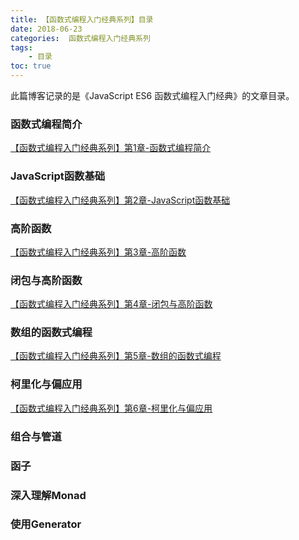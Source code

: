```yaml
---
title: 【函数式编程入门经典系列】目录
date: 2018-06-23
categories:  函数式编程入门经典系列
tags:
    - 目录
toc: true
---
```

此篇博客记录的是《JavaScript ES6 函数式编程入门经典》的文章目录。

<!--more-->

### 函数式编程简介
[【函数式编程入门经典系列】第1章-函数式编程简介](https://wang-qingqing.github.io/2018/07/21/%E3%80%90%E5%87%BD%E6%95%B0%E5%BC%8F%E7%BC%96%E7%A8%8B%E5%85%A5%E9%97%A8%E7%BB%8F%E5%85%B8%E7%B3%BB%E5%88%97%E3%80%91%E7%AC%AC1%E7%AB%A0-%E5%87%BD%E6%95%B0%E5%BC%8F%E7%BC%96%E7%A8%8B%E7%AE%80%E4%BB%8B/)

### JavaScript函数基础
[【函数式编程入门经典系列】第2章-JavaScript函数基础](https://wang-qingqing.github.io/2018/07/22/%E3%80%90%E5%87%BD%E6%95%B0%E5%BC%8F%E7%BC%96%E7%A8%8B%E5%85%A5%E9%97%A8%E7%BB%8F%E5%85%B8%E7%B3%BB%E5%88%97%E3%80%91%E7%AC%AC2%E7%AB%A0-JavaScript%E5%87%BD%E6%95%B0%E5%9F%BA%E7%A1%80/)

### 高阶函数
[【函数式编程入门经典系列】第3章-高阶函数](https://wang-qingqing.github.io/2018/07/28/%E3%80%90%E5%87%BD%E6%95%B0%E5%BC%8F%E7%BC%96%E7%A8%8B%E5%85%A5%E9%97%A8%E7%BB%8F%E5%85%B8%E7%B3%BB%E5%88%97%E3%80%91%E7%AC%AC3%E7%AB%A0-%E9%AB%98%E9%98%B6%E5%87%BD%E6%95%B0/)

### 闭包与高阶函数
[【函数式编程入门经典系列】第4章-闭包与高阶函数](https://wang-qingqing.github.io/2018/07/29/%E3%80%90%E5%87%BD%E6%95%B0%E5%BC%8F%E7%BC%96%E7%A8%8B%E5%85%A5%E9%97%A8%E7%BB%8F%E5%85%B8%E7%B3%BB%E5%88%97%E3%80%91%E7%AC%AC4%E7%AB%A0-%E9%97%AD%E5%8C%85%E4%B8%8E%E9%AB%98%E9%98%B6%E5%87%BD%E6%95%B0/)

### 数组的函数式编程
[【函数式编程入门经典系列】第5章-数组的函数式编程](https://wang-qingqing.github.io/2018/08/07/%E3%80%90%E5%87%BD%E6%95%B0%E5%BC%8F%E7%BC%96%E7%A8%8B%E5%85%A5%E9%97%A8%E7%BB%8F%E5%85%B8%E7%B3%BB%E5%88%97%E3%80%91%E7%AC%AC5%E7%AB%A0-%E6%95%B0%E7%BB%84%E7%9A%84%E5%87%BD%E6%95%B0%E5%BC%8F%E7%BC%96%E7%A8%8B/)

### 柯里化与偏应用
[【函数式编程入门经典系列】第6章-柯里化与偏应用](https://wang-qingqing.github.io/2018/08/15/%E3%80%90%E5%87%BD%E6%95%B0%E5%BC%8F%E7%BC%96%E7%A8%8B%E5%85%A5%E9%97%A8%E7%BB%8F%E5%85%B8%E7%B3%BB%E5%88%97%E3%80%91%E7%AC%AC6%E7%AB%A0-%E6%9F%AF%E9%87%8C%E5%8C%96%E4%B8%8E%E5%81%8F%E5%BA%94%E7%94%A8/)

### 组合与管道

### 函子

### 深入理解Monad

### 使用Generator
